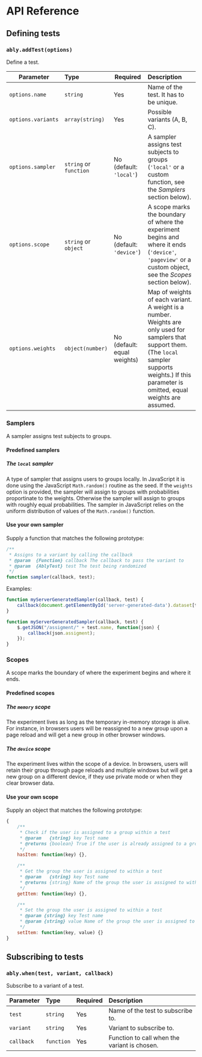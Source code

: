 # API Reference

## Defining tests

### `ably.addTest(options)`

Define a test.

| Parameter            | Type                   | Required                     | Description
| -------------------- | :--------------------- | ---------------------------- | :--------------------------------------
| `options.name`       | `string`               | Yes                          | Name of the test. It has to be unique.
| `options.variants`   | `array(string)`        | Yes                          | Possible variants (A, B, C).
| `options.sampler`    | `string` or `function` | No (default: `'local'`) | A sampler assigns test subjects to groups (`'local'` or a custom function, see the *Samplers* section below).
| `options.scope`      | `string` or `object`   | No (default: `'device'`)     | A scope marks the boundary of where the experiment begins and where it ends (`'device'`, `'pageview'` or a custom object, see the *Scopes* section below).
| `options.weights`    | `object(number)`       | No (default: equal weights)  | Map of weights of each variant. A weight is a number. Weights are only used for samplers that support them. (The `local` sampler supports weights.) If this parameter is omitted, equal weights are assumed.

### Samplers

A sampler assigns test subjects to groups.

#### Predefined samplers

##### The `local` sampler

A type of sampler that assigns users to groups locally. In JavaScript it is done using the JavaScript `Math.random()` routine as the seed. If the `weights` option is provided, the sampler will assign to groups with probabilities proportinate to the weights. Otherwise the sampler will assign to groups with roughly equal probabilities. The sampler in JavaScript relies on the uniform distribution of values of the `Math.random()` function.

#### Use your own sampler

Supply a function that matches the following prototype:

```js
/**
 * Assigns to a variant by calling the callback
 * @param  {Function} callback The callback to pass the variant to
 * @param  {AblyTest} test The test being randomized
 */
function sampler(callback, test);
```

Examples:

```js
function myServerGeneratedSampler(callback, test) {
    callback(document.getElementById('server-generated-data').dataset[test.name].assignment);
}
```

```js
function myServerGeneratedSampler(callback, test) {
    $.getJSON("/assigment/" + test.name, function(json) {
        callback(json.assigment);
    });
}
```

### Scopes

A scope marks the boundary of where the experiment begins and where it ends.

#### Predefined scopes

##### The `memory` scope

The experiment lives as long as the temporary in-memory storage is alive. For instance, in browsers users will be reassigned to a new group upon a page reload and will get a new group in other browser windows.

##### The `device` scope

The experiment lives within the scope of a device. In browsers, users will retain their group through page reloads and multiple windows but will get a new group on a different device, if they use private mode or when they clear browser data.

#### Use your own scope

Supply an object that matches the following prototype:

```js
{
    /**
     * Check if the user is assigned to a group within a test
     * @param   {string} key Test name
     * @returns {boolean} True if the user is already assigned to a group within the test, false otherwise
     */
    hasItem: function(key) {},

    /**
     * Get the group the user is assigned to within a test
     * @param   {string} key Test name
     * @returns {string} Name of the group the user is assigned to within the test
     */
    getItem: function(key) {},

    /**
     * Set the group the user is assigned to within a test
     * @param {string} key Test name
     * @param {string} value Name of the group the user is assigned to within the test
     */
    setItem: function(key, value) {}
}
```

## Subscribing to tests

### `ably.when(test, variant, callback)`

Subscribe to a variant of a test.

| Parameter  | Type       | Required | Description
| ---------- | :--------- | -------- | :--------------------------------------
| `test`     | `string`   | Yes      | Name of the test to subscribe to.
| `variant`  | `string`   | Yes      | Variant to subscribe to.
| `callback` | `function` | Yes      | Function to call when the variant is chosen.
